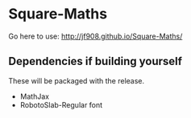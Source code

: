 # Square-Maths

Go here to use: http://jf908.github.io/Square-Maths/

## Dependencies if building yourself
These will be packaged with the release.
* MathJax
* RobotoSlab-Regular font
